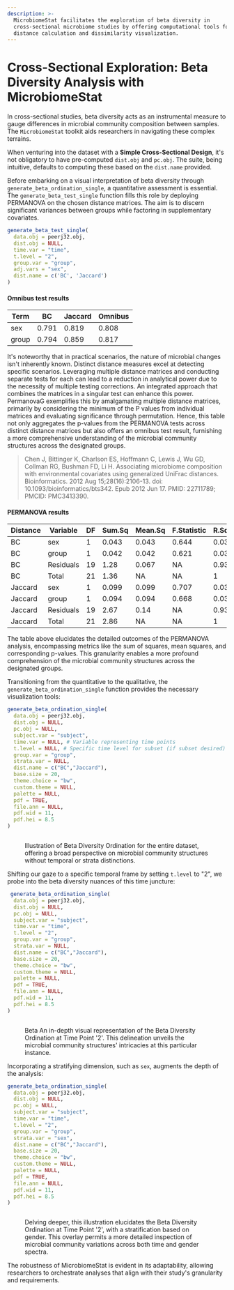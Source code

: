 ```yaml
---
description: >-
  MicrobiomeStat facilitates the exploration of beta diversity in
  cross-sectional microbiome studies by offering computational tools for
  distance calculation and dissimilarity visualization.
---
```


# Cross-Sectional Exploration: Beta Diversity Analysis with MicrobiomeStat

In cross-sectional studies, beta diversity acts as an instrumental measure to gauge differences in microbial community composition between samples. The `MicrobiomeStat` toolkit aids researchers in navigating these complex terrains.

When venturing into the dataset with a **Simple Cross-Sectional Design**, it's not obligatory to have pre-computed `dist.obj` and `pc.obj`. The suite, being intuitive, defaults to computing these based on the `dist.name` provided.

Before embarking on a visual interpretation of beta diversity through `generate_beta_ordination_single`, a quantitative assessment is essential. The `generate_beta_test_single` function fills this role by deploying PERMANOVA on the chosen distance matrices. The aim is to discern significant variances between groups while factoring in supplementary covariates.

```r
generate_beta_test_single(
  data.obj = peerj32.obj,
  dist.obj = NULL,
  time.var = "time",
  t.level = "2",
  group.var = "group", 
  adj.vars = "sex",
  dist.name = c('BC', 'Jaccard') 
)
```

#### Omnibus test results

| Term  | BC    | Jaccard | Omnibus |
| ----- | ----- | ------- | ------- |
| sex   | 0.791 | 0.819   | 0.808   |
| group | 0.794 | 0.859   | 0.817   |

It's noteworthy that in practical scenarios, the nature of microbial changes isn't inherently known. Distinct distance measures excel at detecting specific scenarios. Leveraging multiple distance matrices and conducting separate tests for each can lead to a reduction in analytical power due to the necessity of multiple testing corrections. An integrated approach that combines the matrices in a singular test can enhance this power. PermanovaG exemplifies this by amalgamating multiple distance matrices, primarily by considering the minimum of the P values from individual matrices and evaluating significance through permutation. Hence, this table not only aggregates the p-values from the PERMANOVA tests across distinct distance matrices but also offers an omnibus test result, furnishing a more comprehensive understanding of the microbial community structures across the designated groups.

> Chen J, Bittinger K, Charlson ES, Hoffmann C, Lewis J, Wu GD, Collman RG, Bushman FD, Li H. Associating microbiome composition with environmental covariates using generalized UniFrac distances. Bioinformatics. 2012 Aug 15;28(16):2106-13. doi: 10.1093/bioinformatics/bts342. Epub 2012 Jun 17. PMID: 22711789; PMCID: PMC3413390.

#### PERMANOVA results

| Distance | Variable  | DF | Sum.Sq | Mean.Sq | F.Statistic | R.Squared | P.Value |
| -------- | --------- | -- | ------ | ------- | ----------- | --------- | ------- |
| BC       | sex       | 1  | 0.043  | 0.043   | 0.644       | 0.032     | 0.786   |
| BC       | group     | 1  | 0.042  | 0.042   | 0.621       | 0.031     | 0.782   |
| BC       | Residuals | 19 | 1.28   | 0.067   | NA          | 0.938     | NA      |
| BC       | Total     | 21 | 1.36   | NA      | NA          | 1         | NA      |
| Jaccard  | sex       | 1  | 0.099  | 0.099   | 0.707       | 0.035     | 0.827   |
| Jaccard  | group     | 1  | 0.094  | 0.094   | 0.668       | 0.033     | 0.827   |
| Jaccard  | Residuals | 19 | 2.67   | 0.14    | NA          | 0.933     | NA      |
| Jaccard  | Total     | 21 | 2.86   | NA      | NA          | 1         | NA      |

The table above elucidates the detailed outcomes of the PERMANOVA analysis, encompassing metrics like the sum of squares, mean squares, and corresponding p-values. This granularity enables a more profound comprehension of the microbial community structures across the designated groups.

Transitioning from the quantitative to the qualitative, the `generate_beta_ordination_single` function provides the necessary visualization tools:

```r
generate_beta_ordination_single(
  data.obj = peerj32.obj,
  dist.obj = NULL,
  pc.obj = NULL,
  subject.var = "subject",
  time.var = NULL, # Variable representing time points
  t.level = NULL, # Specific time level for subset (if subset desired)
  group.var = "group",
  strata.var = NULL,
  dist.name = c("BC","Jaccard"),
  base.size = 20,
  theme.choice = "bw",
  custom.theme = NULL,
  palette = NULL,
  pdf = TRUE,
  file.ann = NULL,
  pdf.wid = 11,
  pdf.hei = 8.5
)
```

<figure><img src="../.gitbook/assets/Screenshot 2023-06-11 at 20.20.28.png" alt=""><figcaption><p>Illustration of Beta Diversity Ordination for the entire dataset, offering a broad perspective on microbial community structures without temporal or strata distinctions.</p></figcaption></figure>

Shifting our gaze to a specific temporal frame by setting `t.level` to "2", we probe into the beta diversity nuances of this time juncture:

```r
 generate_beta_ordination_single(
  data.obj = peerj32.obj,
  dist.obj = NULL,
  pc.obj = NULL,
  subject.var = "subject",
  time.var = "time",
  t.level = "2",
  group.var = "group",
  strata.var = NULL,
  dist.name = c("BC","Jaccard"),
  base.size = 20,
  theme.choice = "bw",
  custom.theme = NULL,
  palette = NULL,
  pdf = TRUE,
  file.ann = NULL,
  pdf.wid = 11,
  pdf.hei = 8.5
)
```

<figure><img src="../.gitbook/assets/Screenshot 2023-06-11 at 20.21.25.png" alt=""><figcaption><p>Beta An in-depth visual representation of the Beta Diversity Ordination at Time Point '2'. This delineation unveils the microbial community structures' intricacies at this particular instance.</p></figcaption></figure>

Incorporating a stratifying dimension, such as `sex`, augments the depth of the analysis:

```r
generate_beta_ordination_single(
  data.obj = peerj32.obj,
  dist.obj = NULL,
  pc.obj = NULL,
  subject.var = "subject",
  time.var = "time",
  t.level = "2",
  group.var = "group",
  strata.var = "sex",
  dist.name = c("BC","Jaccard"),
  base.size = 20,
  theme.choice = "bw",
  custom.theme = NULL,
  palette = NULL,
  pdf = TRUE,
  file.ann = NULL,
  pdf.wid = 11,
  pdf.hei = 8.5
)
```

<figure><img src="../.gitbook/assets/Screenshot 2023-06-11 at 20.22.28.png" alt=""><figcaption><p>Delving deeper, this illustration elucidates the Beta Diversity Ordination at Time Point '2', with a stratification based on gender. This overlay permits a more detailed inspection of microbial community variations across both time and gender spectra.</p></figcaption></figure>

The robustness of MicrobiomeStat is evident in its adaptability, allowing researchers to orchestrate analyses that align with their study's granularity and requirements.

